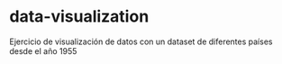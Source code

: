 # data-visualization
Ejercicio de visualización de datos con un dataset de diferentes países desde el año 1955
